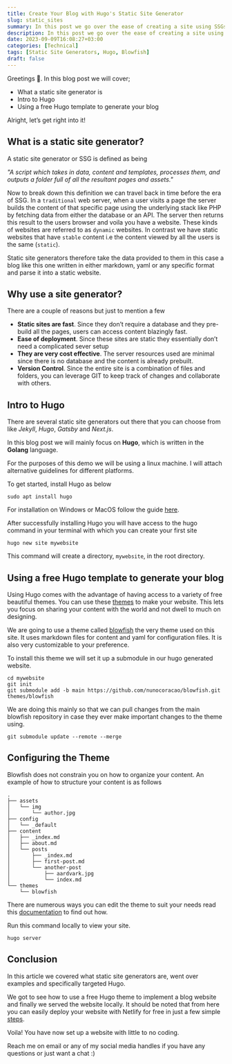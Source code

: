 ```yaml
---
title: Create Your Blog with Hugo's Static Site Generator
slug: static_sites
summary: In this post we go over the ease of creating a site using SSGs
description: In this post we go over the ease of creating a site using Markdown
date: 2023-09-09T16:08:27+03:00
categories: [Technical]
tags: [Static Site Generators, Hugo, Blowfish]
draft: false
---
```


Greetings 👋. In this blog post we will cover;

 * What a static site generator is
 * Intro to Hugo
 * Using a free Hugo template to generate your blog

Alright, let’s get right into it!

## What is a static site generator?

A static site generator or SSG is defined as being

 *"A script which takes in data, content and templates, processes them, and outputs a folder full of all the resultant pages and assets."*

Now to break down this definition we can travel back in time before the era of SSG. In a `traditional` web server, when a user visits a page the server builds the content of that specific page using the underlying stack like PHP by fetching data from either the database or an API. The server then returns this result to the users browser and voila you have a website. These kinds of websites are referred to as `dynamic` websites. In contrast we have static websites that have `stable` content i.e the content viewed by all the users is the same (`static`).

Static site generators therefore take the data provided to them in this case a blog like this one written in either markdown, yaml or any specific format and parse it into a static website.

<!-- ![ssg-host-flow](https://github.com/OtaraAlex/portfolio_website/assets/111053808/53a9fdc2-5ce4-421e-85a6-a2f3fd7e5e79) -->

## Why use a site generator?

There are a couple of reasons but just to mention a few

 * **Static sites are fast**. Since they don’t require a database and they pre-build all the pages, users can access content blazingly fast.
 * **Ease of deployment**. Since these sites are static they essentially don’t need a complicated sever setup
 * **They are very cost effective**. The server resources used are minimal since there is no database and the content is already prebuilt.
 * **Version Control**. Since the entire site is a combination of files and folders, you can leverage GIT to keep track of changes and collaborate with others.

## Intro to Hugo

There are several static site generators out there that you can choose from like *Jekyll*, *Hugo*, *Gatsby* and *Next.js*.

In this blog post we will mainly focus on **Hugo**, which is written in the **Golang** language.

<!-- ![hugo-logo-wide](https://github.com/OtaraAlex/portfolio_website/assets/111053808/18d68bcb-694d-4b44-98d4-6be06f66db12) -->

For the purposes of this demo we will be using a linux machine. I will attach alternative guidelines for different platforms.

To get started, install Hugo as below

``````
sudo apt install hugo
``````

For installation on Windows or MacOS follow the guide [here](https://gohugo.io/installation/).

After successfully installing Hugo you will have access to the hugo command in your terminal with which you can create your first site

``````
hugo new site mywebsite
``````

This command will create a directory, `mywebsite`, in the root directory.

## Using a free Hugo template to generate your blog

Using Hugo comes with the advantage of having access to a variety of free beautiful themes. You can use these [themes](https://themes.gohugo.io/) to make your website. This lets you focus on sharing your content with the world and not dwell to much on designing.

We are going to use a theme called [blowfish](https://blowfish.page/) the very theme used on this site. It uses markdown files for content and yaml for configuration files. It is also very customizable to your preference.

<!-- ![blowfish_logo](https://github.com/OtaraAlex/portfolio_website/assets/111053808/6dca4945-748a-4209-87ad-b047a878ea80) -->

To install this theme we will set it up a submodule in our hugo generated website.

``````
cd mywebsite
git init
git submodule add -b main https://github.com/nunocoracao/blowfish.git themes/blowfish
``````

We are doing this mainly so that we can pull changes from the main blowfish repository in case they ever make important changes to the theme using.

``````
git submodule update --remote --merge
``````

## Configuring the Theme
Blowfish does not constrain you on how to organize your content. An example of how to structure your content is as follows

``````
.
├── assets
│   └── img
│       └── author.jpg
├── config
│   └── _default
├── content
│   ├── _index.md
│   ├── about.md
│   └── posts
│       ├── _index.md
│       ├── first-post.md
│       └── another-post
│           ├── aardvark.jpg
│           └── index.md
└── themes
    └── blowfish
``````   

There are numerous ways you can edit the theme to suit your needs read this [documentation](https://blowfish.page/docs/getting-started/) to find out how.

Run this command locally to view your site.

``````
hugo server
``````

## Conclusion
In this article we covered what static site generators are, went over examples and specifically targeted Hugo. 

We got to see how to use a free Hugo theme to implement a blog website and finally we served the website locally. It should be noted that from here you can easily deploy your website with Netlify for free in just a few simple [steps](https://docs.netlify.com/integrations/frameworks/hugo/).

Voila! You have now set up a website with little to no coding.

Reach me on email or any of my social media handles if you have any questions or just want a chat :)
